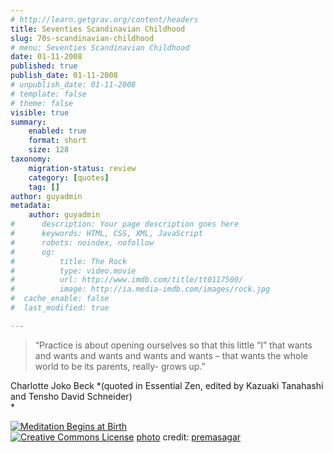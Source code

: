 ```yaml
---
# http://learn.getgrav.org/content/headers
title: Seventies Scandinavian Childhood
slug: 70s-scandinavian-childhood
# menu: Seventies Scandinavian Childhood
date: 01-11-2008
published: true
publish_date: 01-11-2008
# unpublish_date: 01-11-2008
# template: false
# theme: false
visible: true
summary:
    enabled: true
    format: short
    size: 128
taxonomy:
    migration-status: review
    category: [quotes]
    tag: []
author: guyadmin
metadata:
    author: guyadmin
#      description: Your page description goes here
#      keywords: HTML, CSS, XML, JavaScript
#      robots: noindex, nofollow
#      og:
#          title: The Rock
#          type: video.movie
#          url: http://www.imdb.com/title/tt0117500/
#          image: http://ia.media-imdb.com/images/rock.jpg
#  cache_enable: false
#  last_modified: true

---
```


> “Practice is about opening ourselves so that this little “I” that wants and wants and wants and wants and wants – that wants the whole world to be its parents, really- grows up.”

Charlotte Joko Beck *(quoted in Essential Zen, edited by Kazuaki Tanahashi and Tensho David Schneider)  
*

[![Meditation Begins at Birth](http://farm1.static.flickr.com/12/17647469_54187f8578_m.jpg)](http://www.flickr.com/photos/54304913@N00/17647469/ "Meditation Begins at Birth")  
[![Creative Commons License](https://2018.guyjames.com/wp-content/plugins/photo-dropper/images/cc.png)](http://creativecommons.org/licenses/by-nc/2.0/ "Attribution-NonCommercial License") [photo](http://www.photodropper.com/photos/) credit: [premasagar](http://www.flickr.com/photos/54304913@N00/17647469/ "premasagar")

